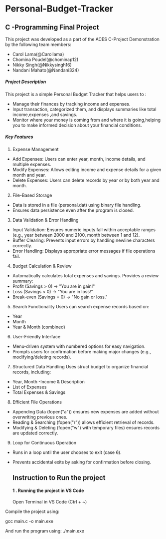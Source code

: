 # Personal-Budget-Tracker

## C -Programming Final Project
This project was developed as a part of the ACES C-Project Demonstration by the following team members:
 - Carol Lama(@Carollama)
- Chomina Poudel(@chominap12)
- Nikky Singh(@Nikkysingh16)
- Nandani Mahato(@Nandani324)

 ##### Project Description
 This project is a simple Personal Budget Tracker that helps users to :
 - Manage their finances by tracking income and expenses.
 - Input transaction, categorized them, and displays summaries like total income,expenses ,and savings.
 - Monitor where your money is coming from and where it is going,helping you to make informed decision about your financial conditions.

##### Key Features
1. Expense Management
- Add Expenses: Users can enter year, month, income details, and multiple expenses.
- Modify Expenses: Allows editing income and expense details for a given month and year.
- Delete Expenses: Users can delete records by year or by both year and month.
2. File-Based Storage
- Data is stored in a file (personal.dat) using binary file handling.
- Ensures data persistence even after the program is closed.
3. Data Validation & Error Handling
- Input Validation: Ensures numeric inputs fall within acceptable ranges (e.g., year between 2000 and 2100, month between 1 and 12).
- Buffer Clearing: Prevents input errors by handling newline characters correctly.
- Error Handling: Displays appropriate error messages if file operations fail.
4. Budget Calculation & Review
- Automatically calculates total expenses and savings.
 Provides a review summary:
- Profit (Savings > 0) → "You are in gain!"
- Loss (Savings < 0) → "You are in loss!"
- Break-even (Savings = 0) → "No gain or loss."
5. Search Functionality
Users can search expense records based on:
- Year
- Month
- Year & Month (combined)
6. User-Friendly Interface
- Menu-driven system with numbered options for easy navigation.
- Prompts users for confirmation before making major changes (e.g., modifying/deleting records).
7. Structured Data Handling
Uses struct budget to organize financial records, including:
- Year, Month
-Income & Description
- List of Expenses
- Total Expenses & Savings
8. Efficient File Operations
- Appending Data (fopen("a")) ensures new expenses are added without overwriting previous ones.
- Reading & Searching (fopen("r")) allows efficient retrieval of records.
- Modifying & Deleting (fopen("w") with temporary files) ensures records are updated correctly.
9. Loop for Continuous Operation
- Runs in a loop until the user chooses to exit (case 6).
- Prevents accidental exits by asking for confirmation before closing.

  ## Instruction to Run the project

  #### 1 . Running the project in VS Code
  Open Terminal in VS Code (Ctrl + ~)

Compile the project using:

gcc main.c -o main.exe

And run the program using:
./main.exe
 
    
